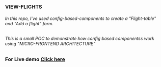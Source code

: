 ### VIEW-FLIGHTS

###### In this repo, I've used config-based-components to create a "Flight-table" and "Add a flight" form.

###### This is a small POC to demonstrate how config based componentss work using "MICRO-FRONTEND ARCHITECTURE"

### For Live demo [Click here](https://view-flights-microfrontend.netlify.app/)
